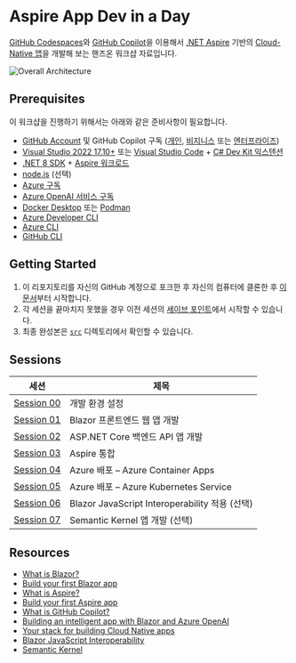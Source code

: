 # Aspire App Dev in a Day

[GitHub Codespaces](https://docs.github.com/ko/codespaces/overview)와 [GitHub Copilot](https://docs.github.com/ko/copilot/overview-of-github-copilot/about-github-copilot-business)을 이용해서 [.NET Aspire](https://learn.microsoft.com/ko-kr/dotnet/aspire/get-started/aspire-overview?WT.mc_id=dotnet-121695-juyoo) 기반의 [Cloud-Native 앱](https://learn.microsoft.com/ko-kr/dotnet/architecture/cloud-native/?WT.mc_id=dotnet-121695-juyoo)을 개발해 보는 핸즈온 워크샵 자료입니다.

![Overall Architecture](./docs/images/99-architecture.png)

## Prerequisites

이 워크샵을 진행하기 위해서는 아래와 같은 준비사항이 필요합니다.

- [GitHub Account](https://github.com/signup) 및 GitHub Copilot 구독 ([개인](https://docs.github.com/ko/copilot/overview-of-github-copilot/about-github-copilot-individual), [비지니스](https://docs.github.com/ko/copilot/overview-of-github-copilot/about-github-copilot-business) 또는 [엔터프라이즈](https://docs.github.com/ko/copilot/github-copilot-enterprise/overview/about-github-copilot-enterprise))
- [Visual Studio 2022 17.10+](https://visualstudio.microsoft.com/?WT.mc_id=dotnet-121695-juyoo) 또는 [Visual Studio Code](https://code.visualstudio.com/?WT.mc_id=dotnet-121695-juyoo) + [C# Dev Kit 익스텐션](https://marketplace.visualstudio.com/items?itemName=ms-dotnettools.csdevkit&WT.mc_id=dotnet-121695-juyoo)
- [.NET 8 SDK](https://dotnet.microsoft.com/ko-kr/download/dotnet/8.0?WT.mc_id=dotnet-121695-juyoo) + [Aspire 워크로드](https://learn.microsoft.com/ko-kr/dotnet/core/tools/dotnet-workload-install?WT.mc_id=dotnet-121695-juyoo)
- [node.js](https://nodejs.org/en/download) (선택)
- [Azure 구독](https://azure.microsoft.com/ko-kr/free/?WT.mc_id=dotnet-121695-juyoo)
- [Azure OpenAI 서비스 구독](https://aka.ms/aoaiapply)
- [Docker Desktop](https://docs.docker.com/desktop/) 또는 [Podman](https://podman.io/docs/installation)
- [Azure Developer CLI](https://learn.microsoft.com/ko-kr/azure/developer/azure-developer-cli/overview?WT.mc_id=dotnet-121695-juyoo)
- [Azure CLI](https://learn.microsoft.com/ko-kr/cli/azure/what-is-azure-cli?WT.mc_id=dotnet-121695-juyoo)
- [GitHub CLI](https://cli.github.com/)

## Getting Started

1. 이 리포지토리를 자신의 GitHub 계정으로 포크한 후 자신의 컴퓨터에 클론한 후 [이 문서](./docs/00-setup.md)부터 시작합니다.
2. 각 세션을 끝마치지 못했을 경우 이전 세션의 [세이브 포인트](./save-points)에서 시작할 수 있습니다.
3. 최종 완성본은 [`src`](./src) 디렉토리에서 확인할 수 있습니다.

## Sessions

| 세션                                            | 제목                                           |
|-------------------------------------------------|------------------------------------------------|
| [Session 00](./docs/00-setup.md)                | 개발 환경 설정                                 |
| [Session 01](./docs/01-blazor-frontend.md)      | Blazor 프론트엔드 웹 앱 개발                   |
| [Session 02](./docs/02-aspnet-core-backend.md)  | ASP.NET Core 백엔드 API 앱 개발                |
| [Session 03](./docs/03-aspire-integration.md)   | Aspire 통합                                    |
| [Session 04](./docs/04-azure-deployment-aca.md) | Azure 배포 &ndash; Azure Container Apps        |
| [Session 05](./docs/04-azure-deployment-aks.md) | Azure 배포 &ndash; Azure Kubernetes Service    |
| [Session 06](./docs/06-blazor-js-interop.md)    | Blazor JavaScript Interoperability 적용 (선택) |
| [Session 07](./docs/07-semantic-kernel.md)      | Semantic Kernel 앱 개발 (선택)                 |

## Resources

- [What is Blazor?](https://learn.microsoft.com/ko-kr/aspnet/core/blazor?WT.mc_id=dotnet-121695-juyoo)
- [Build your first Blazor app](https://dotnet.microsoft.com/ko-kr/apps/aspnet/web-apps/blazor?WT.mc_id=dotnet-121695-juyoo)
- [What is Aspire?](https://learn.microsoft.com/ko-kr/dotnet/aspire/get-started/aspire-overview?WT.mc_id=dotnet-121695-juyoo)
- [Build your first Aspire app](https://learn.microsoft.com/ko-kr/dotnet/aspire/get-started/quickstart-build-your-first-aspire-app?tabs=dotnet-cli&WT.mc_id=dotnet-121695-juyoo)
- [What is GitHub Copilot?](https://docs.github.com/ko/copilot)
- [Building an intelligent app with Blazor and Azure OpenAI](https://www.youtube.com/watch?v=TH12YSLLe9E&t=8464s)
- [Your stack for building Cloud Native apps](https://www.youtube.com/live/5IjKH-gy2Y0?si=dSMvC7arUeRpqBmz)
- [Blazor JavaScript Interoperability](https://learn.microsoft.com/ko-kr/aspnet/core/blazor/javascript-interoperability/?WT.mc_id=dotnet-121695-juyoo)
- [Semantic Kernel](https://learn.microsoft.com/ko-kr/semantic-kernel/overview/?WT.mc_id=dotnet-121695-juyoo)
